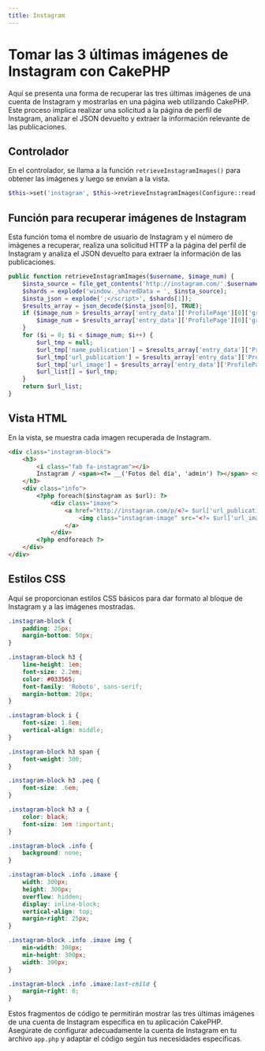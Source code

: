 ```yaml
---
title: Instagram
---
```



# Tomar las 3 últimas imágenes de Instagram con CakePHP

Aquí se presenta una forma de recuperar las tres últimas imágenes de una cuenta de Instagram y mostrarlas en una página web utilizando CakePHP. Este proceso implica realizar una solicitud a la página de perfil de Instagram, analizar el JSON devuelto y extraer la información relevante de las publicaciones.

## Controlador

En el controlador, se llama a la función `retrieveInstagramImages()` para obtener las imágenes y luego se envían a la vista.

```php
$this->set('instagram', $this->retrieveInstagramImages(Configure::read('InstagramAccount'), 3));
```

## Función para recuperar imágenes de Instagram

Esta función toma el nombre de usuario de Instagram y el número de imágenes a recuperar, realiza una solicitud HTTP a la página del perfil de Instagram y analiza el JSON devuelto para extraer la información de las publicaciones.

```php
public function retrieveInstagramImages($username, $image_num) {
    $insta_source = file_get_contents('http://instagram.com/'.$username);
    $shards = explode('window._sharedData = ', $insta_source);
    $insta_json = explode(';</script>', $shards[1]);
    $results_array = json_decode($insta_json[0], TRUE);
    if ($image_num > $results_array['entry_data']['ProfilePage'][0]['graphql']['user']['edge_owner_to_timeline_media']['count']) {
        $image_num = $results_array['entry_data']['ProfilePage'][0]['graphql']['user']['edge_owner_to_timeline_media']['count'];
    }
    for ($i = 0; $i < $image_num; $i++) {
        $url_tmp = null;
        $url_tmp['name_publication'] = $results_array['entry_data']['ProfilePage'][0]['graphql']['user']['edge_owner_to_timeline_media']['edges'][$i]['node']['edge_media_to_caption']['edges'][0]['node']['text'];
        $url_tmp['url_publication'] = $results_array['entry_data']['ProfilePage'][0]['graphql']['user']['edge_owner_to_timeline_media']['edges'][$i]['node']['shortcode'];
        $url_tmp['url_image'] = $results_array['entry_data']['ProfilePage'][0]['graphql']['user']['edge_owner_to_timeline_media']['edges'][$i]['node']['display_url'];
        $url_list[] = $url_tmp;
    }
    return $url_list;
}
```

## Vista HTML

En la vista, se muestra cada imagen recuperada de Instagram.

```html
<div class="instagram-block">
    <h3>
        <i class="fab fa-instagram"></i>
        Instagram / <span><?= __('Fotos del día', 'admin') ?></span> <span class="peq"><a target="_blank" href="http://instagram.com/<?=Configure::read('InstagramAccount')?>">@<?=Configure::read('InstagramAccount')?></a></span>
    </h3>
    <div class="info">
        <?php foreach($instagram as $url): ?>
            <div class="imaxe">
                <a href="http://instagram.com/p/<?= $url['url_publication'] ?>" target="_blank" title="<?// $url['name_publication'] ?>">
                    <img class="instagram-image" src="<?= $url['url_image'] ?>" />
                </a>
            </div>
        <?php endforeach ?>
    </div>
</div>
```

## Estilos CSS

Aquí se proporcionan estilos CSS básicos para dar formato al bloque de Instagram y a las imágenes mostradas.

```css
.instagram-block {
    padding: 25px;
    margin-bottom: 50px;
}

.instagram-block h3 {
    line-height: 1em;
    font-size: 2.2em;
    color: #033565;
    font-family: 'Roboto', sans-serif;
    margin-bottom: 20px;
}

.instagram-block i {
    font-size: 1.8em;
    vertical-align: middle;
}

.instagram-block h3 span {
    font-weight: 300;
}

.instagram-block h3 .peq {
    font-size: .6em;
}

.instagram-block h3 a {
    color: black;
    font-size: 1em !important;
}

.instagram-block .info {
    background: none;
}

.instagram-block .info .imaxe {
    width: 300px;
    height: 300px;
    overflow: hidden;
    display: inline-block;
    vertical-align: top;
    margin-right: 25px;
}

.instagram-block .info .imaxe img {
    min-width: 300px;
    min-height: 300px;
    width: 300px;
}

.instagram-block .info .imaxe:last-child {
    margin-right: 0;
}
```

Estos fragmentos de código te permitirán mostrar las tres últimas imágenes de una cuenta de Instagram específica en tu aplicación CakePHP. Asegúrate de configurar adecuadamente la cuenta de Instagram en tu archivo `app.php` y adaptar el código según tus necesidades específicas.
